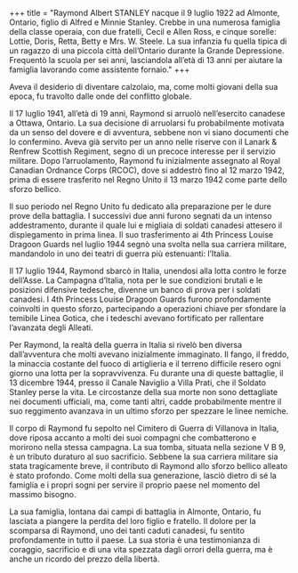 +++
title = "Raymond Albert STANLEY nacque il 9 luglio 1922 ad Almonte, Ontario, figlio di Alfred e Minnie Stanley. Crebbe in una numerosa famiglia della classe operaia, con due fratelli, Cecil e Allen Ross, e cinque sorelle: Lottie, Doris, Retta, Betty e Mrs. W. Steele. La sua infanzia fu quella tipica di un ragazzo di una piccola città dell’Ontario durante la Grande Depressione. Frequentò la scuola per sei anni, lasciandola all’età di 13 anni per aiutare la famiglia lavorando come assistente fornaio."
+++

Aveva il desiderio di diventare calzolaio, ma, come molti giovani della sua epoca, fu travolto dalle onde del conflitto globale.

Il 17 luglio 1941, all’età di 19 anni, Raymond si arruolò nell’esercito canadese a Ottawa, Ontario. La sua decisione di arruolarsi fu probabilmente motivata da un senso del dovere e di avventura, sebbene non vi siano documenti che lo confermino. Aveva già servito per un anno nelle riserve con il Lanark & Renfrew Scottish Regiment, segno di un precoce interesse per il servizio militare. Dopo l’arruolamento, Raymond fu inizialmente assegnato al Royal Canadian Ordnance Corps (RCOC), dove si addestrò fino al 12 marzo 1942, prima di essere trasferito nel Regno Unito il 13 marzo 1942 come parte dello sforzo bellico.

Il suo periodo nel Regno Unito fu dedicato alla preparazione per le dure prove della battaglia. I successivi due anni furono segnati da un intenso addestramento, durante il quale lui e migliaia di soldati canadesi attesero il dispiegamento in prima linea. Il suo trasferimento ai 4th Princess Louise Dragoon Guards nel luglio 1944 segnò una svolta nella sua carriera militare, mandandolo in uno dei teatri di guerra più estenuanti: l’Italia.

Il 17 luglio 1944, Raymond sbarcò in Italia, unendosi alla lotta contro le forze dell’Asse. La Campagna d’Italia, nota per le sue condizioni brutali e le posizioni difensive tedesche, divenne un banco di prova per i soldati canadesi. I 4th Princess Louise Dragoon Guards furono profondamente coinvolti in questo sforzo, partecipando a operazioni chiave per sfondare la temibile Linea Gotica, che i tedeschi avevano fortificato per rallentare l’avanzata degli Alleati.

Per Raymond, la realtà della guerra in Italia si rivelò ben diversa dall’avventura che molti avevano inizialmente immaginato. Il fango, il freddo, la minaccia costante del fuoco di artiglieria e il terreno difficile resero ogni giorno una lotta per la sopravvivenza. Fu durante una di queste battaglie, il 13 dicembre 1944, presso il Canale Naviglio a Villa Prati, che il Soldato Stanley perse la vita. Le circostanze della sua morte non sono dettagliate nei documenti ufficiali, ma, come tanti altri, cadde probabilmente mentre il suo reggimento avanzava in un ultimo sforzo per spezzare le linee nemiche.

Il corpo di Raymond fu sepolto nel Cimitero di Guerra di Villanova in Italia, dove riposa accanto a molti dei suoi compagni che combatterono e morirono nella stessa campagna. La sua tomba, situata nella sezione V B 9, è un tributo duraturo al suo sacrificio. Sebbene la sua carriera militare sia stata tragicamente breve, il contributo di Raymond allo sforzo bellico alleato è stato profondo. Come molti della sua generazione, lasciò dietro di sé la famiglia e i propri sogni per servire il proprio paese nel momento del massimo bisogno.

La sua famiglia, lontana dai campi di battaglia in Almonte, Ontario, fu lasciata a piangere la perdita del loro figlio e fratello. Il dolore per la scomparsa di Raymond, uno dei tanti caduti canadesi, fu sentito profondamente in tutto il paese. La sua storia è una testimonianza di coraggio, sacrificio e di una vita spezzata dagli orrori della guerra, ma è anche un ricordo del prezzo della libertà.
